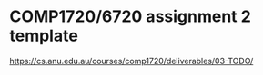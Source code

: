 # COMP1720/6720 assignment 2 template

<https://cs.anu.edu.au/courses/comp1720/deliverables/03-TODO/>
